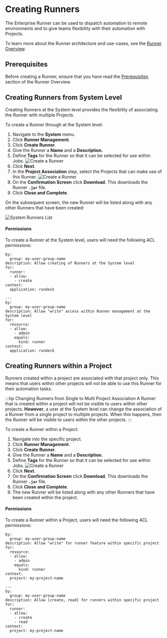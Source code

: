 # Creating Runners

The Enterprise Runner can be used to dispatch automation to remote environments and to give teams flexibility with their automation with Projects.

To learn more about the Runner architecture and use-cases, see the [Runner Overview](/administration/runner).

## Prerequisites

Before creating a Runner, ensure that you have read the [Prerequisites](/administration/runner/runner-overview.html#prerequisites) section of the Runner Overview.


## Creating Runners from System Level

Creating Runners at the System level provides the flexibility of associating the Runner with multiple Projects.

To create a Runner through at the System level:

1. Navigate to the **System** menu.
2. Click **Runner Management**.
3. Click **Create Runner**.
4. Give the Runner a **Name** and a **Description.**
5. Define **Tags** for the Runner so that it can be selected for use within Jobs.
    ![Create a Runner](/assets/img/create-runner-step-1.png)
6. Click **Next**.
7. In the **Project Association** step, select the Projects that can make use of this Runner.
    ![Create a Runner](/assets/img/create-runner-step-2.png)
8. On the **Confirmation Screen** click **Download**. This downloads the Runner **`.jar`** file.
9. Click **Close and Complete**.

On the subsequent screen, the new Runner will be listed along with any other Runners that have been created:

![System Runners List](/assets/img/system-level-runners-list.png)<br>

#### Permissions
To create a Runner at the System level, users will need the following ACL permissions:
```
by:
  group: my-user-group-name
description: Allow creating of Runners at the System level
for:
  runner:
  - allow:
    - create
context:
  application: rundeck

---
by:
  group: my-user-group-name
description: Allow "write" access within Runner management at the System level
for:
  resource:
  - allow:
    - admin
    equals:
      kind: runner
context:
  application: rundeck
```

## Creating Runners within a Project

Runners created within a project are associated with that project only. This means that users within other projects will not be able to use this Runner for their automation tasks.

:::tip Changing Runners from Single to Multi Project Association
A Runner that is created within a project will not be visible to users within other projects.
**However**, a user at the System level can change the association of a Runner from a single project to multiple projects.
When this happens, then the Runner will be visible to users within the other projects.
:::

To create a Runner within a Project:

1. Navigate into the specific project.
2. Click **Runner Management**.
3. Click **Create Runner**.
4. Give the Runner a **Name** and a **Description.**
5. Define **Tags** for the Runner so that it can be selected for use within Jobs.
    ![Create a Runner](/assets/img/create-runner-step-1.png)
6. Click **Next**.
7. On the **Confirmation Screen** click **Download**. This downloads the Runner **`.jar`** file.
8. Click **Close and Complete**.
9. The new Runner will be listed along with any other Runners that have been created within the project.

#### Permissions

To create a Runner within a Project, users will need the following ACL permissions:
```
by:
  group: my-user-group-name
description: Allow "write" for runner feature within specific project
for:
  resource:
  - allow:
    - admin
    equals:
      kind: runner
context:
  project: my-project-name

---
by:
  group: my-user-group-name
description: Allow [create, read] for runners within specific project
for:
  runner:
  - allow:
    - create
    - read
context:
  project: my-project-name
```